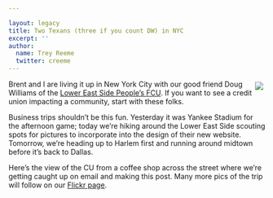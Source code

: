 ```yaml
---

layout: legacy
title: Two Texans (three if you count DW) in NYC
excerpt: ''
author:
  name: Trey Reeme
  twitter: creeme
---
```


<p><a href="http://www.flickr.com/photos/trabian"><img src="http://static.flickr.com/47/191789913_7c9265ce34_m.jpg" style="float:right; margin: 4px;"></a>Brent and I are living it up in New York City with our good friend Doug Williams of the <a href="http://www.lespfcu.org">Lower East Side People&#8217;s <span class="caps">FCU</span></a>.  If you want to see a credit union impacting a community, start with these folks.</p>


<p>Business trips shouldn&#8217;t be this fun.  Yesterday it was Yankee Stadium for the afternoon game; today we&#8217;re hiking around the Lower East Side scouting spots for pictures to incorporate into the design of their new website.  Tomorrow, we&#8217;re heading up to Harlem first and running around midtown before it&#8217;s back to Dallas.</p>


<p>Here&#8217;s the view of the CU from a coffee shop across the street where we&#8217;re getting caught up on email and making this post.  Many more pics of the trip will follow on our <a href="http://www.flickr.com/photos/trabian">Flickr page</a>.</p>